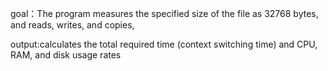 goal：The program measures the specified size of the file as 32768 bytes, and reads, writes, and copies, 

output:calculates the total required time (context switching time) and CPU, RAM, and disk usage rates
